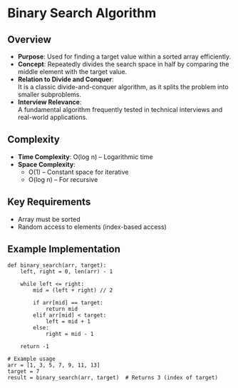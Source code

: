 # Binary Search Algorithm

## Overview

- **Purpose**: Used for finding a target value within a sorted array efficiently.
- **Concept**: Repeatedly divides the search space in half by comparing the middle element with the target value.
- **Relation to Divide and Conquer**:  
  It is a classic divide-and-conquer algorithm, as it splits the problem into smaller subproblems.
- **Interview Relevance**:  
  A fundamental algorithm frequently tested in technical interviews and real-world applications.

## Complexity

- **Time Complexity**: O(log n) – Logarithmic time
- **Space Complexity**: 
  - O(1) – Constant space for iterative 
  - O(log n) – For recursive

## Key Requirements

- Array must be sorted
- Random access to elements (index-based access)

## Example Implementation
```
def binary_search(arr, target):
    left, right = 0, len(arr) - 1
    
    while left <= right:
        mid = (left + right) // 2
        
        if arr[mid] == target:
            return mid
        elif arr[mid] < target:
            left = mid + 1
        else:
            right = mid - 1
            
    return -1

# Example usage
arr = [1, 3, 5, 7, 9, 11, 13]
target = 7
result = binary_search(arr, target)  # Returns 3 (index of target)
```